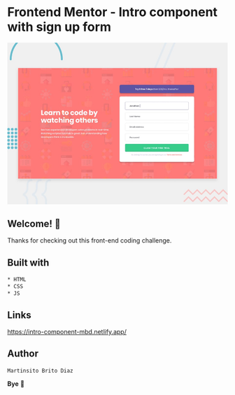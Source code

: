 # Frontend Mentor - Intro component with sign up form

![Design preview for the Intro component with sign up form coding challenge](./design/desktop-preview.jpg)

## Welcome! 👋

Thanks for checking out this front-end coding challenge.

## Built with
    * HTML
    * CSS
	* JS

## Links

 https://intro-component-mbd.netlify.app/

## Author

    Martinsito Brito Diaz

**Bye** 🚀
